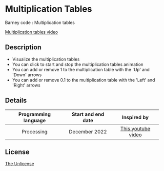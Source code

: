 # Multiplication Tables
Barney code : Multiplication tables

[Multiplication tables video](https://user-images.githubusercontent.com/120074055/207731485-327c1fd2-28d6-4b6c-be20-21e109966bee.mp4)

## Description
- Visualize the multiplication tables
- You can click to start and stop the multiplication tables animation
- You can add or remove 1 to the multiplication table with the 'Up' and 'Down' arrows
- You can add or remove 0.1 to the multiplication table with the 'Left' and 'Right' arrows

## Details
| Programming language | Start and end date | Inspired by |
| :---: | :---: | :---: |
| Processing | December 2022 | [This youtube video](https://youtu.be/IKhJewxMH7E) |

## License

[The Unlicense](LICENSE)
